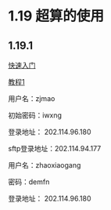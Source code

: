 # 1.19 超算的使用

## 1.19.1 



[快速入门](http://hpc.whu.edu.cn/index/ksrm.htm)

[教程1](http://docs.hpc.whu.edu.cn/files/whuhpcdocs.wiki/slurm_basic.html)

用户名：zjmao

初始密码：iwxng

登录地址： 202.114.96.180

sftp登录地址：202.114.94.177



用户名：zhaoxiaogang

密码：demfn

登录地址： 202.114.96.180

